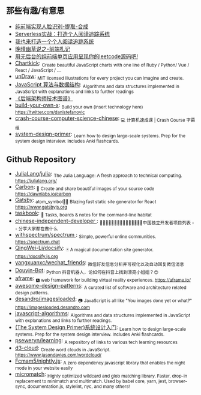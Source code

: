 ## 那些有趣/有意思

- [纯前端实现人脸识别-提取-合成](http://refined-x.com/2017/09/06/纯前端实现人脸识别-提取-合成)
- [Serverless实战：打造个人阅读追踪系统](http://insights.thoughtworks.cn/serverless-combat/)
- [我也来打造一个个人阅读追踪系统](https://juejin.im/post/59d975b6f265da065f04d8ff)
- [晚晴幽草说之-前端札记](https://jeffjade.com/2017/10/09/130-front-end-notes/)
- [用无后台的纯前端单页应用呈现你的leetcode源码吧!](https://chuckliu.me/#!/posts/585a490ba615fc14847bff57)
- [Chartkick](https://www.chartkick.com/): <sub>Create beautiful JavaScript charts with one line of Ruby / Python/ Vue / React / JavaScript / ...</sub>
- [unDraw](https://undraw.co/): <sub>MIT licensed illustrations for every project you can imagine and create.</sub>
- [JavaScript 算法与数据结构](https://github.com/trekhleb/javascript-algorithms/blob/master/README.zh-CN.md): <sub>Algorithms and data structures implemented in JavaScript with explanations and links to further readings</sub>
- [《后端架构师技术图谱》](https://github.com/xingshaocheng/architect-awesome?1527821329523)
- [build-your-own-x](https://github.com/danistefanovic/build-your-own-x): <sub>Build your own (insert technology here) https://twitter.com/danistefanovic</sub>
- [crash-course-computer-science-chinese](https://github.com/1c7/crash-course-computer-science-chinese): <sub>💻 计算机速成课 | Crash Course 字幕组</sub>
- [system-design-primer](https://github.com/donnemartin/system-design-primer): <sub>Learn how to design large-scale systems. Prep for the system design interview. Includes Anki flashcards.</sub>

## Github Repository

- [JuliaLang/julia](https://github.com/JuliaLang/julia): <sub>The Julia Language: A fresh approach to technical computing. https://julialang.org/</sub>
- [Carbon](https://github.com/dawnlabs/carbon): <sub>🎨 Create and share beautiful images of your source code https://dawnlabs.io/carbon</sub>
- [Gatsby](https://github.com/gatsbyjs/gatsby): <sub>atom_symbol📄🚀 Blazing fast static site generator for React https://www.gatsbyjs.org</sub>
- [taskbook](https://github.com/klauscfhq/taskbook): <sub>📓 Tasks, boards & notes for the command-line habitat</sub>
- [chinese-independent-developer ](https://github.com/1c7/chinese-independent-developer): <sub>👩🏿‍💻👨🏾‍💻👩🏼‍💻👨🏽‍💻👩🏻‍💻中国独立开发者项目列表 -- 分享大家都在做什么</sub>
- [withspectrum/spectrum ](https://github.com/withspectrum/spectrum): <sub>Simple, powerful online communities. https://spectrum.chat</sub>
- [QingWei-Li/docsify](https://github.com/QingWei-Li/docsify): <sub>🃏 A magical documentation site generator. https://docsify.js.org</sub>
- [yangxuanxc/wechat_friends](https://github.com/yangxuanxc/wechat_friends): <sub>微信好友信息分析并可视化以及自动回复微信消息</sub>
- [Douyin-Bot](https://github.com/wangshub/Douyin-Bot): <sub>Python 抖音机器人，论如何在抖音上找到漂亮小姐姐？😍</sub>
- [aframe](https://github.com/aframevr/aframe): <sub>🅰️ web framework for building virtual reality experiences. https://aframe.io/</sub>
- [awesome-design-patterns](https://github.com/DovAmir/awesome-design-patterns): <sub>A curated list of software and architecture related design patterns.</sub>
- [desandro/imagesloaded](https://github.com/desandro/imagesloaded): <sub>📷 JavaScript is all like "You images done yet or what?" https://imagesloaded.desandro.com</sub>
- [javascript-algorithms](https://github.com/trekhleb/javascript-algorithms): <sub>Algorithms and data structures implemented in JavaScript with explanations and links to further readings.</sub>
- [(The System Design Primer)系统设计入门](https://github.com/donnemartin/system-design-primer): <sub>Learn how to design large-scale systems. Prep for the system design interview. Includes Anki flashcards.</sub>
- [pseweryn/learning](https://github.com/pseweryn/learning): <sub>A repository of links to various tech learning resources</sub>
- [d3-cloud](https://github.com/jasondavies/d3-cloud): <sub>Create word clouds in JavaScript. https://www.jasondavies.com/wordcloud/ </sub>
- [Fcmam5/nightly.js](https://github.com/Fcmam5/nightly.js): <sub>A zero dependency javascript library that enables the night mode in your website easily</sub>
- [micromatch](https://github.com/micromatch/micromatch): <sub>Highly optimized wildcard and glob matching library. Faster, drop-in replacement to minimatch and multimatch. Used by babel core, yarn, jest, browser-sync, documentation.js, stylelint, nyc, and many others! </sub>
